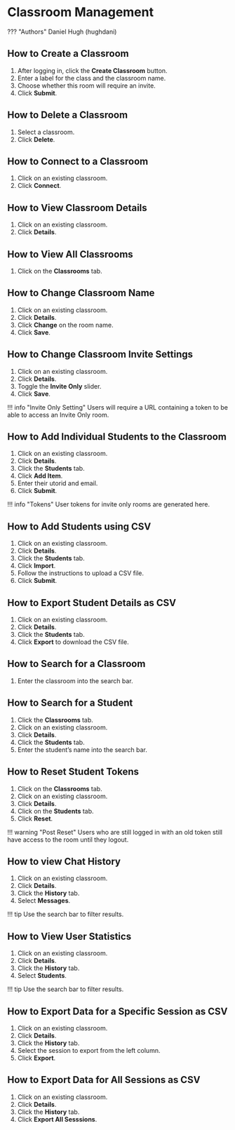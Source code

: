 # Classroom Management
??? "Authors"
    Daniel Hugh (hughdani)

## How to Create a Classroom
1. After logging in, click the **Create Classroom** button.
2. Enter a label for the class and the classroom name.
3. Choose whether this room will require an invite.
4. Click **Submit**.

## How to Delete a Classroom
1. Select a classroom.
2. Click **Delete**.

## How to Connect to a Classroom
1. Click on an existing classroom.
2. Click **Connect**.

## How to View Classroom Details
1. Click on an existing classroom.
2. Click **Details**.

## How to View All Classrooms
1. Click on the **Classrooms** tab.

## How to Change Classroom Name
1. Click on an existing classroom.
2. Click **Details**.
3. Click **Change** on the room name.
4. Click **Save**.

## How to Change Classroom Invite Settings
1. Click on an existing classroom.
2. Click **Details**.
3. Toggle the **Invite Only** slider.
4. Click **Save**.

!!! info "Invite Only Setting"
    Users will require a URL containing a token to be able to access an Invite Only room.

## How to Add Individual Students to the Classroom
1. Click on an existing classroom.
2. Click **Details**.
3. Click the **Students** tab.
4. Click **Add Item**.
5. Enter their utorid and email.
6. Click **Submit**.

!!! info "Tokens"
    User tokens for invite only rooms are generated here.

## How to Add Students using CSV
1. Click on an existing classroom.
2. Click **Details**.
3. Click the **Students** tab.
4. Click **Import**.
5. Follow the instructions to upload a CSV file.
6. Click **Submit**.

## How to Export Student Details as CSV
1. Click on an existing classroom.
2. Click **Details**.
3. Click the **Students** tab.
4. Click **Export** to download the CSV file.

## How to Search for a Classroom
1. Enter the classroom into the search bar.

## How to Search for a Student
1. Click the **Classrooms** tab.
2. Click on an existing classroom.
3. Click **Details**.
4. Click the **Students** tab.
5. Enter the student’s name into the search bar.

## How to Reset Student Tokens
1. Click on the **Classrooms** tab.
2. Click on an existing classroom.
3. Click **Details**.
4. Click on the **Students** tab.
5. Click **Reset**.

!!! warning "Post Reset"
    Users who are still logged in with an old token still have access to the room until they logout.

## How to view Chat History
1. Click on an existing classroom.
2. Click **Details**.
3. Click the **History** tab.
4. Select **Messages**.

!!! tip
    Use the search bar to filter results.

## How to View User Statistics
1. Click on an existing classroom.
2. Click **Details**.
3. Click the **History** tab.
4. Select **Students**.

!!! tip
    Use the search bar to filter results.

## How to Export Data for a Specific Session as CSV
1. Click on an existing classroom.
2. Click **Details**.
3. Click the **History** tab.
4. Select the session to export from the left column.
5. Click **Export**.

## How to Export Data for All Sessions as CSV
1. Click on an existing classroom.
2. Click **Details**.
3. Click the **History** tab.
5. Click **Export All Sesssions**.
